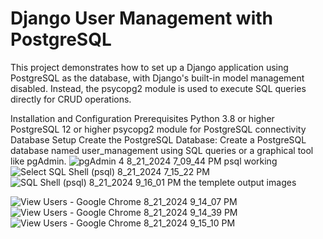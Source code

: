 <h1>Django User Management with PostgreSQL</h1>
<p></p>This project demonstrates how to set up a Django application using PostgreSQL as the database, with Django's built-in model management disabled. Instead, the psycopg2 module is used to execute SQL queries directly for CRUD operations.</p>

Installation and Configuration
Prerequisites
Python 3.8 or higher
PostgreSQL 12 or higher
psycopg2 module for PostgreSQL connectivity
Database Setup
Create the PostgreSQL Database:
Create a PostgreSQL database named user_management using SQL queries or a graphical tool like pgAdmin.
![pgAdmin 4 8_21_2024 7_09_44 PM](https://github.com/user-attachments/assets/6fab33ed-5bad-4742-8a9f-b9b8a6afeb88)
psql working 
![Select SQL Shell (psql) 8_21_2024 7_15_22 PM](https://github.com/user-attachments/assets/5ab6be38-0a0f-47e7-bd2f-d2bd5845b6f9)
![SQL Shell (psql) 8_21_2024 9_16_01 PM](https://github.com/user-attachments/assets/3998d128-43ed-403c-82f7-19927adc1683)
the templete output images

![View Users - Google Chrome 8_21_2024 9_14_07 PM](https://github.com/user-attachments/assets/9c3119d8-ec90-4604-b608-2424f7591c04)
![View Users - Google Chrome 8_21_2024 9_14_39 PM](https://github.com/user-attachments/assets/b7b2db1e-705f-451c-b895-9ef6231eeff4)
![View Users - Google Chrome 8_21_2024 9_15_10 PM](https://github.com/user-attachments/assets/c987d94d-c045-480b-a093-82c8927a0bca)
